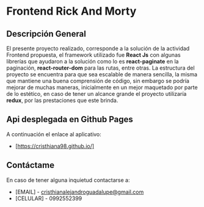 # Frontend Rick And Morty
## Descripción General
El presente proyecto realizado, corresponde a la solución de la actividad Frontend propuesta, el framework utilizado fue **React Js** con algunas librerías que ayudaron a la solución como lo es **react-paginate** en la paginación, **react-router-dom** para las rutas, entre otras.
La estructura del proyecto se encuentra para que sea escalable de manera sencilla, la misma que mantiene una buena comprensión de código, sin embargo se podría mejorar de muchas maneras, inicialmente en un mejor maquetado por parte de lo estético, en caso de tener un alcance grande el proyecto utilizaría **redux**, por las prestaciones que este brinda.
## Api desplegada en Github Pages
A continuación el enlace al aplicativo:
- [https://cristhiana98.github.io/] 

## Contáctame
En caso de tener alguna inquietud contactarse a:
- [EMAIL] - cristhianalejandroguadalupe@gmail.com
- [CELULAR] - 0992552399